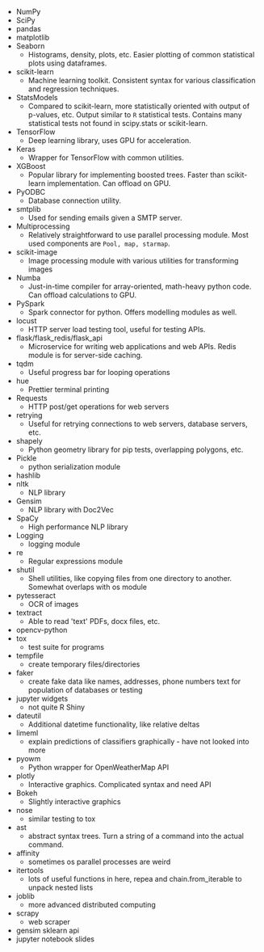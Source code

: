   * NumPy
  * SciPy
  * pandas
  * matplotlib
  * Seaborn
    * Histograms, density, plots, etc. Easier plotting of common statistical plots using dataframes.
  * scikit-learn
    * Machine learning toolkit. Consistent syntax for various classification and regression techniques.
  * StatsModels
    * Compared to scikit-learn, more statistically oriented with output of p-values, etc. Output similar to `R`  statistical tests. Contains many statistical tests not found in scipy.stats or scikit-learn.
  * TensorFlow
    * Deep learning library, uses GPU for acceleration.
  * Keras
    * Wrapper for TensorFlow with common utilities.
  * XGBoost
    * Popular library for implementing boosted trees. Faster than scikit-learn implementation. Can offload on GPU.
  * PyODBC
    * Database connection utility.
  * smtplib
    * Used for sending emails given a SMTP server.
  * Multiprocessing
    * Relatively straightforward to use parallel processing module. Most used components are `Pool, map, starmap`.
  * scikit-image
    * Image processing module with various utilities for transforming images
  * Numba
    * Just-in-time compiler for array-oriented, math-heavy python code. Can offload calculations to GPU.
  * PySpark
    * Spark connector for python. Offers modelling modules as well.
  * locust
    * HTTP server load testing tool, useful for testing APIs.
  * flask/flask_redis/flask_api
    * Microservice for writing web applications and web APIs. Redis module is for server-side caching.
  * tqdm
    * Useful progress bar for looping operations
  * hue
    * Prettier terminal printing
  * Requests
    * HTTP post/get operations for web servers
  * retrying
    * Useful for retrying connections to web servers, database servers, etc.
  * shapely
    * Python geometry library for pip tests, overlapping polygons, etc.
  * Pickle
    * python serialization module
  * hashlib
  * nltk
    * NLP library
  * Gensim
    * NLP library with Doc2Vec
  * SpaCy
    * High performance NLP library
  * Logging
    * logging module
  * re
    * Regular expressions module
  * shutil
    * Shell utilities, like copying files from one directory to another. Somewhat overlaps with os module
  * pytesseract
    * OCR of images
  * textract
    * Able to read 'text' PDFs, docx files, etc.
  * opencv-python
  * tox
    * test suite for programs
  * tempfile
    * create temporary files/directories
  * faker
    * create fake data like names, addresses, phone numbers text for population of databases or testing
  * jupyter widgets
    * not quite R Shiny
  * dateutil
    * Additional datetime functionality, like relative deltas
  * limeml
    * explain predictions of classifiers graphically - have not looked into more
  * pyowm
    * Python wrapper for OpenWeatherMap API
  * plotly
    * Interactive graphics. Complicated syntax and need API
  * Bokeh
    * Slightly interactive graphics
  * nose
    * similar testing to tox
  * ast
    * abstract syntax trees. Turn a string of a command into the actual command. 
  * affinity
    * sometimes os parallel processes are weird
  * itertools
    * lots of useful functions in here, repea and chain.from_iterable to unpack nested lists
  * joblib
    * more advanced distributed computing
  * scrapy
    * web scraper
  * gensim sklearn api
  * jupyter notebook slides
